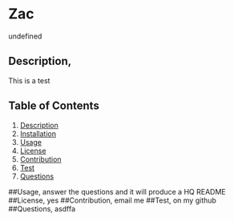 # Zac
  undefined
## Description,
This is a test
## Table of Contents
1. [Description](#description)
2. [Installation](#installation)
3. [Usage](#usage)
4. [License](#license)
5. [Contribution](#contribution)
6. [Test](#test)
7. [Questions](#questions)

##Usage,
answer the questions and it will produce a HQ README
##License,
yes
##Contribution,
email me
##Test,
on my github
##Questions,
asdffa
